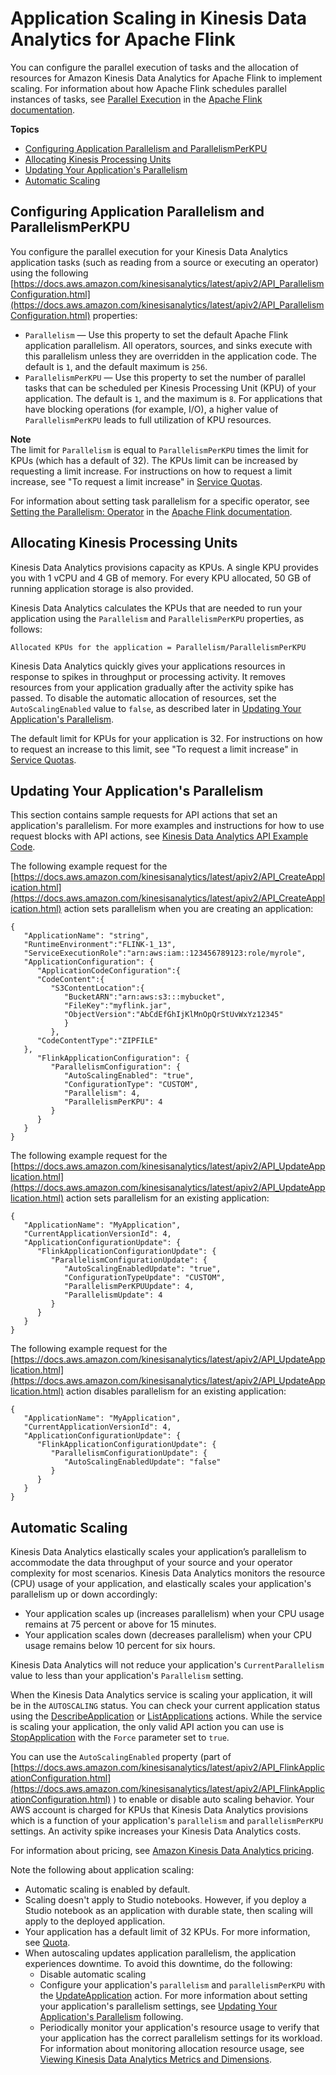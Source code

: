 # Application Scaling in Kinesis Data Analytics for Apache Flink<a name="how-scaling"></a>

You can configure the parallel execution of tasks and the allocation of resources for Amazon Kinesis Data Analytics for Apache Flink to implement scaling\. For information about how Apache Flink schedules parallel instances of tasks, see [Parallel Execution](https://ci.apache.org/projects/flink/flink-docs-release-1.11/dev/parallel.html) in the [Apache Flink documentation](https://ci.apache.org/projects/flink/flink-docs-release-1.11/)\.

**Topics**
+ [Configuring Application Parallelism and ParallelismPerKPU](#how-parallelism)
+ [Allocating Kinesis Processing Units](#how-scaling-kpus)
+ [Updating Your Application's Parallelism](#how-scaling-howto)
+ [Automatic Scaling](#how-scaling-auto)

## Configuring Application Parallelism and ParallelismPerKPU<a name="how-parallelism"></a>

You configure the parallel execution for your Kinesis Data Analytics application tasks \(such as reading from a source or executing an operator\) using the following [https://docs.aws.amazon.com/kinesisanalytics/latest/apiv2/API_ParallelismConfiguration.html](https://docs.aws.amazon.com/kinesisanalytics/latest/apiv2/API_ParallelismConfiguration.html) properties: 
+ `Parallelism` — Use this property to set the default Apache Flink application parallelism\. All operators, sources, and sinks execute with this parallelism unless they are overridden in the application code\. The default is `1`, and the default maximum is `256`\.
+ `ParallelismPerKPU` — Use this property to set the number of parallel tasks that can be scheduled per Kinesis Processing Unit \(KPU\) of your application\. The default is `1`, and the maximum is `8`\. For applications that have blocking operations \(for example, I/O\), a higher value of `ParallelismPerKPU` leads to full utilization of KPU resources\.

**Note**  
The limit for `Parallelism` is equal to `ParallelismPerKPU` times the limit for KPUs \(which has a default of 32\)\. The KPUs limit can be increased by requesting a limit increase\. For instructions on how to request a limit increase, see "To request a limit increase" in [Service Quotas](https://docs.aws.amazon.com/general/latest/gr/aws_service_limits.html)\.

For information about setting task parallelism for a specific operator, see [ Setting the Parallelism: Operator](https://ci.apache.org/projects/flink/flink-docs-release-1.11/dev/parallel.html#operator-level) in the [Apache Flink documentation](https://ci.apache.org/projects/flink/flink-docs-release-1.11/)\.

## Allocating Kinesis Processing Units<a name="how-scaling-kpus"></a>

Kinesis Data Analytics provisions capacity as KPUs\. A single KPU provides you with 1 vCPU and 4 GB of memory\. For every KPU allocated, 50 GB of running application storage is also provided\. 

Kinesis Data Analytics calculates the KPUs that are needed to run your application using the `Parallelism` and `ParallelismPerKPU` properties, as follows:

```
Allocated KPUs for the application = Parallelism/ParallelismPerKPU
```

Kinesis Data Analytics quickly gives your applications resources in response to spikes in throughput or processing activity\. It removes resources from your application gradually after the activity spike has passed\. To disable the automatic allocation of resources, set the `AutoScalingEnabled` value to `false`, as described later in [Updating Your Application's Parallelism](#how-scaling-howto)\. 

The default limit for KPUs for your application is 32\. For instructions on how to request an increase to this limit, see "To request a limit increase" in [Service Quotas](https://docs.aws.amazon.com/general/latest/gr/aws_service_limits.html)\.

## Updating Your Application's Parallelism<a name="how-scaling-howto"></a>

This section contains sample requests for API actions that set an application's parallelism\. For more examples and instructions for how to use request blocks with API actions, see [Kinesis Data Analytics API Example Code](api-examples.md)\.

The following example request for the [https://docs.aws.amazon.com/kinesisanalytics/latest/apiv2/API_CreateApplication.html](https://docs.aws.amazon.com/kinesisanalytics/latest/apiv2/API_CreateApplication.html) action sets parallelism when you are creating an application:

```
{
   "ApplicationName": "string",
   "RuntimeEnvironment":"FLINK-1_13",
   "ServiceExecutionRole":"arn:aws:iam::123456789123:role/myrole",
   "ApplicationConfiguration": { 
      "ApplicationCodeConfiguration":{
      "CodeContent":{
         "S3ContentLocation":{
            "BucketARN":"arn:aws:s3:::mybucket",
            "FileKey":"myflink.jar",
            "ObjectVersion":"AbCdEfGhIjKlMnOpQrStUvWxYz12345"
            }
         },
      "CodeContentType":"ZIPFILE"
   },   
      "FlinkApplicationConfiguration": { 
         "ParallelismConfiguration": { 
            "AutoScalingEnabled": "true",
            "ConfigurationType": "CUSTOM",
            "Parallelism": 4,
            "ParallelismPerKPU": 4
         }
      }
   }
}
```

The following example request for the [https://docs.aws.amazon.com/kinesisanalytics/latest/apiv2/API_UpdateApplication.html](https://docs.aws.amazon.com/kinesisanalytics/latest/apiv2/API_UpdateApplication.html) action sets parallelism for an existing application:

```
{
   "ApplicationName": "MyApplication",
   "CurrentApplicationVersionId": 4,
   "ApplicationConfigurationUpdate": { 
      "FlinkApplicationConfigurationUpdate": { 
         "ParallelismConfigurationUpdate": { 
            "AutoScalingEnabledUpdate": "true",
            "ConfigurationTypeUpdate": "CUSTOM",
            "ParallelismPerKPUUpdate": 4,
            "ParallelismUpdate": 4
         }
      }
   }
}
```

The following example request for the [https://docs.aws.amazon.com/kinesisanalytics/latest/apiv2/API_UpdateApplication.html](https://docs.aws.amazon.com/kinesisanalytics/latest/apiv2/API_UpdateApplication.html) action disables parallelism for an existing application:

```
{
   "ApplicationName": "MyApplication",
   "CurrentApplicationVersionId": 4,
   "ApplicationConfigurationUpdate": { 
      "FlinkApplicationConfigurationUpdate": { 
         "ParallelismConfigurationUpdate": { 
            "AutoScalingEnabledUpdate": "false"
         }
      }
   }
}
```

## Automatic Scaling<a name="how-scaling-auto"></a>

Kinesis Data Analytics elastically scales your application’s parallelism to accommodate the data throughput of your source and your operator complexity for most scenarios\. Kinesis Data Analytics monitors the resource \(CPU\) usage of your application, and elastically scales your application's parallelism up or down accordingly:
+ Your application scales up \(increases parallelism\) when your CPU usage remains at 75 percent or above for 15 minutes\.
+ Your application scales down \(decreases parallelism\) when your CPU usage remains below 10 percent for six hours\.

Kinesis Data Analytics will not reduce your application's `CurrentParallelism` value to less than your application's `Parallelism` setting\.

When the Kinesis Data Analytics service is scaling your application, it will be in the `AUTOSCALING` status\. You can check your current application status using the [ DescribeApplication](https://docs.aws.amazon.com/kinesisanalytics/latest/apiv2/API_DescribeApplication.html) or [ ListApplications](https://docs.aws.amazon.com/kinesisanalytics/latest/apiv2/API_ListApplications.html) actions\. While the service is scaling your application, the only valid API action you can use is [ StopApplication](https://docs.aws.amazon.com/kinesisanalytics/latest/apiv2/API_ListApplications.html) with the `Force` parameter set to `true`\.

You can use the `AutoScalingEnabled` property \(part of [https://docs.aws.amazon.com/kinesisanalytics/latest/apiv2/API_FlinkApplicationConfiguration.html](https://docs.aws.amazon.com/kinesisanalytics/latest/apiv2/API_FlinkApplicationConfiguration.html) \) to enable or disable auto scaling behavior\. Your AWS account is charged for KPUs that Kinesis Data Analytics provisions which is a function of your application's `parallelism` and `parallelismPerKPU` settings\. An activity spike increases your Kinesis Data Analytics costs\.

For information about pricing, see [Amazon Kinesis Data Analytics pricing](https://aws.amazon.com/kinesis/data-analytics/pricing/)\. 

Note the following about application scaling:
+ Automatic scaling is enabled by default\.
+ Scaling doesn't apply to Studio notebooks\. However, if you deploy a Studio notebook as an application with durable state, then scaling will apply to the deployed application\.
+ Your application has a default limit of 32 KPUs\. For more information, see [Quota](limits.md)\.
+ When autoscaling updates application parallelism, the application experiences downtime\. To avoid this downtime, do the following:
  + Disable automatic scaling
  + Configure your application's `parallelism` and `parallelismPerKPU` with the [UpdateApplication](https://docs.aws.amazon.com/kinesisanalytics/latest/apiv2/API_UpdateApplication.html) action\. For more information about setting your application's parallelism settings, see [Updating Your Application's Parallelism](#how-scaling-howto) following\.
  + Periodically monitor your application's resource usage to verify that your application has the correct parallelism settings for its workload\. For information about monitoring allocation resource usage, see [Viewing Kinesis Data Analytics Metrics and Dimensions](metrics-dimensions.md)\.